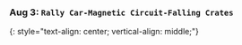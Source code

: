 ### Aug 3:  **`Rally Car-Magnetic Circuit-Falling Crates`**
{: style="text-align: center; vertical-align: middle;"}
